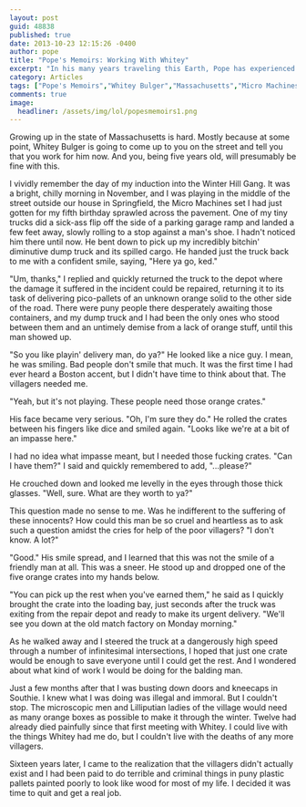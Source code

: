 ```yaml
---
layout: post
guid: 48838
published: true
date: 2013-10-23 12:15:26 -0400
author: pope
title: "Pope's Memoirs: Working With Whitey"
excerpt: "In his many years traveling this Earth, Pope has experienced a great deal, and learned even more. In our new series, Pope\'s Memoirs, he shares some of that immense knowledge with the rest of us. Or he just makes a bunch of shit up. It\'s really hard to tell sometimes."
category: Articles
tags: ["Pope's Memoirs","Whitey Bulger","Massachusetts","Micro Machines","drugs","Boston","realistic shipping methods"]
comments: true 
image:
  headliner: /assets/img/lol/popesmemoirs1.png
---
```


Growing up in the state of Massachusetts is hard. Mostly because at some point, Whitey Bulger is going to come up to you on the street and tell you that you work for him now. And you, being five years old, will presumably be fine with this.

I vividly remember the day of my induction into the Winter Hill Gang. It was a bright, chilly morning in November, and I was playing in the middle of the street outside our house in Springfield, the Micro Machines set I had just gotten for my fifth birthday sprawled across the pavement. One of my tiny trucks did a sick-ass flip off the side of a parking garage ramp and landed a few feet away, slowly rolling to a stop against a man's shoe. I hadn't noticed him there until now. He bent down to pick up my incredibly bitchin' diminutive dump truck and its spilled cargo. He handed just the truck back to me with a confident smile, saying, "Here ya go, ked."

"Um, thanks," I replied and quickly returned the truck to the depot where the damage it suffered in the incident could be repaired, returning it to its task of delivering pico-pallets of an unknown orange solid to the other side of the road. There were puny people there desperately awaiting those containers, and my dump truck and I had been the only ones who stood between them and an untimely demise from a lack of orange stuff, until this man showed up.

"So you like playin' delivery man, do ya?" He looked like a nice guy. I mean, he was smiling. Bad people don't smile that much. It was the first time I had ever heard a Boston accent, but I didn't have time to think about that. The villagers needed me.

"Yeah, but it's not playing. These people need those orange crates."

His face became very serious. "Oh, I'm sure they do." He rolled the crates between his fingers like dice and smiled again. "Looks like we're at a bit of an impasse here."

I had no idea what impasse meant, but I needed those fucking crates. "Can I have them?" I said and quickly remembered to add, "...please?"

He crouched down and looked me levelly in the eyes through those thick glasses. "Well, sure. What are they worth to ya?"

This question made no sense to me. Was he indifferent to the suffering of these innocents? How could this man be so cruel and heartless as to ask such a question amidst the cries for help of the poor villagers? "I don't know. A lot?"

"Good." His smile spread, and I learned that this was not the smile of a friendly man at all. This was a sneer. He stood up and dropped one of the five orange crates into my hands below.

"You can pick up the rest when you've earned them," he said as I quickly brought the crate into the loading bay, just seconds after the truck was exiting from the repair depot and ready to make its urgent delivery. "We'll see you down at the old match factory on Monday morning."

As he walked away and I steered the truck at a dangerously high speed through a number of infinitesimal intersections, I hoped that just one crate would be enough to save everyone until I could get the rest. And I wondered about what kind of work I would be doing for the balding man.

Just a few months after that I was busting down doors and kneecaps in Southie. I knew what I was doing was illegal and immoral. But I couldn't stop. The microscopic men and Lilliputian ladies of the village would need as many orange boxes as possible to make it through the winter. Twelve had already died painfully since that first meeting with Whitey. I could live with the things Whitey had me do, but I couldn't live with the deaths of any more villagers.

Sixteen years later, I came to the realization that the villagers didn't actually exist and I had been paid to do terrible and criminal things in puny plastic pallets painted poorly to look like wood for most of my life. I decided it was time to quit and get a real job.